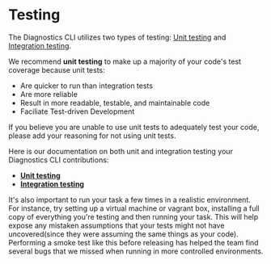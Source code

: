 # Testing

The Diagnostics CLI utilizes two types of testing: [Unit testing](Unit-Testing.md) and [Integration testing](Integration-Testing.md).

We recommend **unit testing** to make up a majority of your code's test coverage because unit tests:
 * Are quicker to run than integration tests
 * Are more reliable
 * Result in more readable, testable, and maintainable code
 * Faciliate Test-driven Development

 If you believe you are unable to use unit tests to adequately test your code, please add your reasoning for not using unit tests.
 
Here is our documentation on both unit and integration testing your Diagnostics CLI contributions:

* [**Unit testing**](Unit-Testing.md)
* [**Integration testing**](Integration-Testing.md)

It's also important to run your task a few times in a realistic environment. For instance, try setting up a virtual machine or vagrant box, installing a full copy of everything you're testing and then running your task. This will help expose any mistaken assumptions that your tests might not have uncovered(since they were assuming the same things as your code). Performing a smoke test like this before releasing has helped the team find several bugs that we missed when running in more controlled environments.
